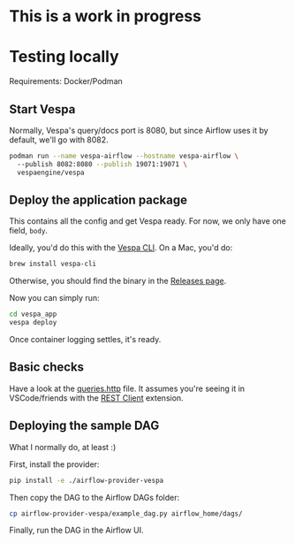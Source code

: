 # This is a work in progress

# Testing locally

Requirements: Docker/Podman

## Start Vespa

Normally, Vespa's query/docs port is 8080, but since Airflow uses it by default, we'll go with 8082.

```bash
podman run --name vespa-airflow --hostname vespa-airflow \                                             
  --publish 8082:8080 --publish 19071:19071 \
  vespaengine/vespa
```

## Deploy the application package

This contains all the config and get Vespa ready. For now, we only have one field, `body`.

Ideally, you'd do this with the [Vespa CLI](https://docs.vespa.ai/en/vespa-cli.html). On a Mac, you'd do:

```bash
brew install vespa-cli
```

Otherwise, you should find the binary in the [Releases page](https://github.com/vespa-engine/vespa/releases).

Now you can simply run:

```bash
cd vespa_app
vespa deploy
```

Once container logging settles, it's ready.

## Basic checks

Have a look at the [queries.http](./queries.http) file. It assumes you're seeing it in VSCode/friends with the [REST Client](https://marketplace.visualstudio.com/items?itemName=humao.rest-client) extension.

## Deploying the sample DAG

What I normally do, at least :)

First, install the provider:

```bash
pip install -e ./airflow-provider-vespa
```

Then copy the DAG to the Airflow DAGs folder:

```bash
cp airflow-provider-vespa/example_dag.py airflow_home/dags/ 
```

Finally, run the DAG in the Airflow UI.